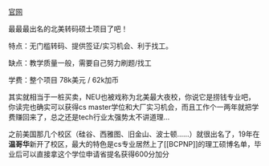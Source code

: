 ---
---

[官网](https://www.northeastern.edu/)

最最最出名的北美转码硕士项目了吧！

特点：无门槛转码、提供签证/实习机会、利于找工。

缺点：教学质量一般，需要自己努力刷题/找工

学费：整个项目  78k美元 / 62k加币 

其实就相当于一桩买卖，NEU也被戏称为北美最大夜校，你说它是捞钱专业吧，你读完也确实可以获得cs master学位和大厂实习机会，而且工作个一两年就把学费赚回来了，总之还是tech行业太强势太不讲道理...

之前美国那几个校区（硅谷、西雅图、旧金山、波士顿……）就很出名了，19年在**温哥华**新开了校区，最大的特色是cs专业居然上了[[BCPNP]]的理工硕博名单，毕业后可以直接拿这个学位申请省提名获得600分加分